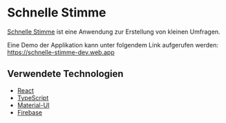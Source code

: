 # Schnelle Stimme

[Schnelle Stimme](https://schnelle-stimme-dev.web.app/) ist eine Anwendung zur Erstellung von kleinen Umfragen.

Eine Demo der Applikation kann unter folgendem Link aufgerufen werden:
https://schnelle-stimme-dev.web.app

## Verwendete Technologien
- [React](https://reactjs.org/)
- [TypeScript](https://www.typescriptlang.org/)
- [Material-UI](https://material-ui.com/)
- [Firebase](https://firebase.google.com/)
